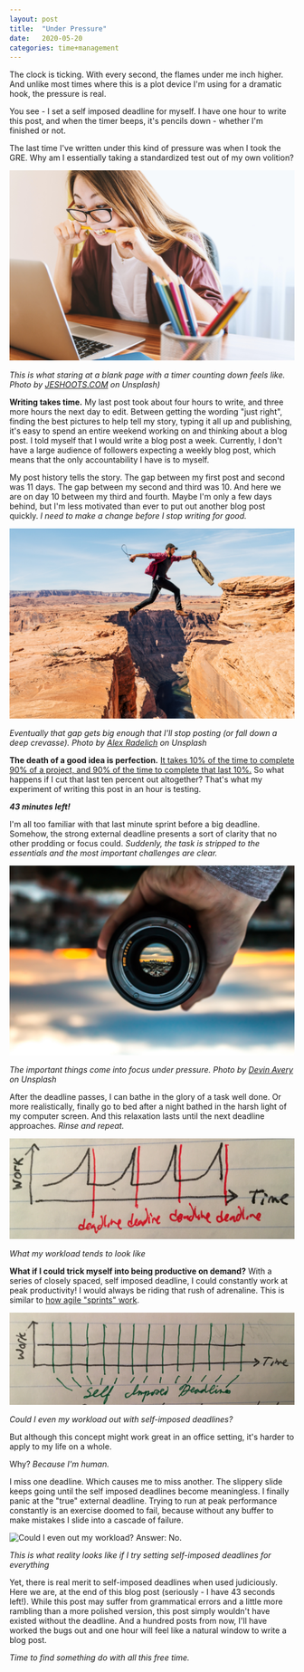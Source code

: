 ```yaml
---
layout: post
title:  "Under Pressure"
date:   2020-05-20
categories: time+management
---
```

The clock is ticking. With every second, the flames under me inch higher. And unlike most times where this is a plot device I'm using for a dramatic hook, the pressure is real.

You see - I set a self imposed deadline for myself. I have one hour to write this post, and when the timer beeps, it's pencils down - whether I'm finished or not.

The last time I've written under this kind of pressure was when I took the GRE. Why am I essentially taking a standardized test out of my own volition?

![Photo by JESHOOTS.COM on Unsplash](/img/blog/stressed_writing.jpg)

*This is what staring at a blank page with a timer counting down feels like. Photo by [JESHOOTS.COM](https://unsplash.com/@jeshoots?utm_source=unsplash&utm_medium=referral&utm_content=creditCopyText) on Unsplash)*

**Writing takes time.** My last post took about four hours to write, and three more hours the next day to edit. Between getting the wording "just right", finding the best pictures to help tell my story, typing it all up and publishing, it's easy to spend an entire weekend working on and thinking about a blog post. I told myself that I would write a blog post a week. Currently, I don't have a large audience of followers expecting a weekly blog post, which means that the only accountability I have is to myself.       

My post history tells the story. The gap between my first post and second was 11 days. The gap between my second and third was 10. And here we are on day 10 between my third and fourth. Maybe I'm only a few days behind, but I'm less motivated than ever to put out another blog post quickly. *I need to make a change before I stop writing for good.* 


![Photo by Alex Radelich on Unsplash](/img/blog/jumping_gap.jpg)

*Eventually that gap gets big enough that I'll stop posting (or fall down a deep crevasse). Photo by [Alex Radelich](https://unsplash.com/@alexradelich?utm_source=unsplash&utm_medium=referral&utm_content=creditCopyText) on Unsplash*

**The death of a good idea is perfection.** [It takes 10% of the time to complete 90% of a project, and 90% of the time to complete that last 10%.](https://en.wikipedia.org/wiki/Ninety-ninety_rule) So what happens if I cut that last ten percent out altogether? That's what my experiment of writing this post in an hour is testing.

***43 minutes left!***

I'm all too familiar with that last minute sprint before a big deadline. Somehow, the strong external deadline presents a sort of clarity that no other prodding or focus could. *Suddenly, the task is stripped to the essentials and the most important challenges are clear.*

![Photo by Devin Avery on Unsplash](/img/blog/focus.jpg)

*The important things come into focus under pressure. Photo by [Devin Avery](https://unsplash.com/@devintavery) on Unsplash*

After the deadline passes, I can bathe in the glory of a task well done. Or more realistically, finally go to bed after a night bathed in the harsh light of my computer screen. And this relaxation lasts until the next deadline approaches. *Rinse and repeat.*

![A graph of work vs time when procrastinating](/img/blog/procrastination.jpeg)

*What my workload tends to look like*

**What if I could trick myself into being productive on demand?** With a series of closely spaced, self imposed deadline, I could constantly work at peak productivity! I would always be riding that rush of adrenaline. This is similar to [how agile "sprints" work](https://www.atlassian.com/agile/scrum/sprints).

![Could I even out my workload?](/img/blog/expectation_flattening.jpeg)

*Could I even my workload out with self-imposed deadlines?*

But although this concept might work great in an office setting, it's harder to apply to my life on a whole. 

Why? *Because I'm human.*

I miss one deadline. Which causes me to miss another. The slippery slide keeps going until the self imposed deadlines become meaningless. I finally panic at the "true" external deadline. Trying to run at peak performance constantly is an exercise doomed to fail, because without any buffer to make mistakes I slide into a cascade of failure.

![Could I even out my workload? Answer: No.](/img/blog/reality_flattening.jpeg)

*This is what reality looks like if I try setting self-imposed deadlines for everything*


Yet, there is real merit to self-imposed deadlines when used judiciously. Here we are, at the end of this blog post (seriously - I have 43 seconds left!). While this post may suffer from grammatical errors and a little more rambling than a more polished version, this post simply wouldn't have existed without the deadline. And a hundred posts from now, I'll have worked the bugs out and one hour will feel like a natural window to write a blog post. 

*Time to find something do with all this free time.*